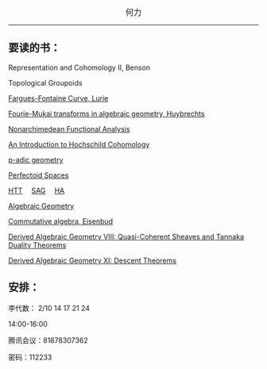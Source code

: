 

<center><font size=3>何力 </font></center>




---

##  要读的书：


Representation and Cohomology II, Benson

Topological Groupoids

[Fargues-Fontaine Curve, Lurie](/FF_curve.pdf)

[Fourie-Mukai transforms in algebraic geometry, Huybrechts](/FM_H.pdf)

[Nonarchimedean Functional Analysis](/Nonarchimedean_functional_analysis.pdf)

[An Introduction to Hochschild Cohomology](/Hochschild_Cohomology.pdf)

[p-adic geometry](/Berkeley_.pdf)

[Perfectoid Spaces](/Perfectoidspaces_AMS.pdf)

[HTT](/HTT.pdf)&emsp; 
[SAG](/SAG.pdf)&emsp; 
[HA](/HA.pdf)

[Algebraic Geometry](/AG_I.pdf)

[Commutative algebra, Eisenbud](/Eisenbud.pdf)

[Derived Algebraic Geometry VIII: Quasi-Coherent Sheaves and
Tannaka Duality Theorems](/DAG-VIII.pdf)

[Derived Algebraic Geometry XI: Descent Theorems](/DAG_XI.pdf)

##  安排：
李代数：
2/10 14 17 21 24  

14:00-16:00 

腾讯会议：81878307362

密码：112233
